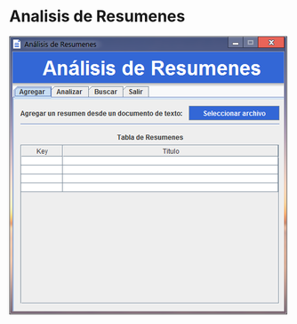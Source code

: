 # Analisis de Resumenes

![enter image description here](https://raw.githubusercontent.com/manuel-marg/AnalisisDeResumenes/main/AnalisisDeResumenes.png)
